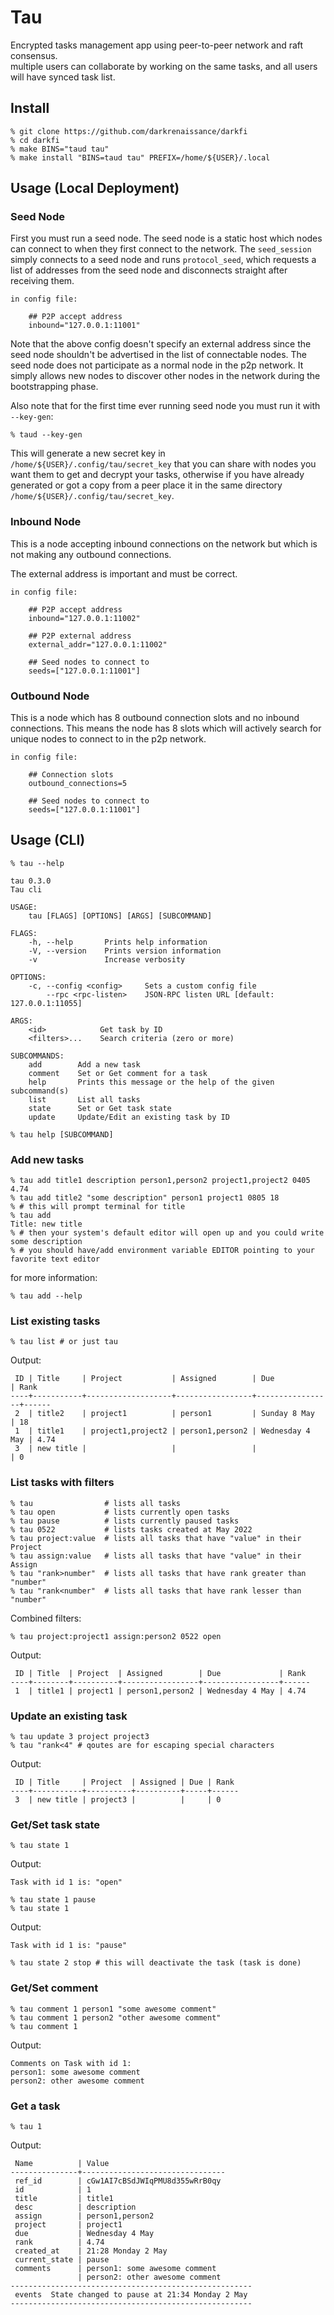 # Tau

Encrypted tasks management app using peer-to-peer network and raft consensus.  
multiple users can collaborate by working on the same tasks, and all users will have synced task list.


## Install 

```shell
% git clone https://github.com/darkrenaissance/darkfi 
% cd darkfi
% make BINS="taud tau"
% make install "BINS=taud tau" PREFIX=/home/${USER}/.local
```

## Usage (Local Deployment)

### Seed Node

First you must run a seed node. The seed node is a static host which nodes can
connect to when they first connect to the network. The `seed_session` simply
connects to a seed node and runs `protocol_seed`, which requests a list of
addresses from the seed node and disconnects straight after receiving them.

	in config file:

		## P2P accept address
		inbound="127.0.0.1:11001" 

Note that the above config doesn't specify an external address since the
seed node shouldn't be advertised in the list of connectable nodes. The seed
node does not participate as a normal node in the p2p network. It simply allows
new nodes to discover other nodes in the network during the bootstrapping phase.

Also note that for the first time ever running seed node you must run it with 
`--key-gen`:
```shell
% taud --key-gen
```
This will generate a new secret key in `/home/${USER}/.config/tau/secret_key` that 
you can share with nodes you want them to get and decrypt your tasks, otherwise if you
have already generated or got a copy from a peer place it in the same directory
`/home/${USER}/.config/tau/secret_key`.

### Inbound Node

This is a node accepting inbound connections on the network but which is not
making any outbound connections.

The external address is important and must be correct.

	in config file:
		
		## P2P accept address
		inbound="127.0.0.1:11002" 
		
		## P2P external address
		external_addr="127.0.0.1:11002"

		## Seed nodes to connect to 
		seeds=["127.0.0.1:11001"]

### Outbound Node

This is a node which has 8 outbound connection slots and no inbound connections.
This means the node has 8 slots which will actively search for unique nodes to
connect to in the p2p network.

	in config file:

		## Connection slots
		outbound_connections=5

		## Seed nodes to connect to 
		seeds=["127.0.0.1:11001"]

## Usage (CLI)

```shell
% tau --help 
```

	tau 0.3.0
	Tau cli

	USAGE:
		tau [FLAGS] [OPTIONS] [ARGS] [SUBCOMMAND]

	FLAGS:
		-h, --help       Prints help information
		-V, --version    Prints version information
		-v               Increase verbosity

	OPTIONS:
		-c, --config <config>     Sets a custom config file
			--rpc <rpc-listen>    JSON-RPC listen URL [default: 127.0.0.1:11055]

	ARGS:
		<id>            Get task by ID
		<filters>...    Search criteria (zero or more)

	SUBCOMMANDS:
		add        Add a new task
		comment    Set or Get comment for a task
		help       Prints this message or the help of the given subcommand(s)
		list       List all tasks
		state      Set or Get task state
		update     Update/Edit an existing task by ID

```shell
% tau help [SUBCOMMAND]
```

### Add new tasks

```shell
% tau add title1 description person1,person2 project1,project2 0405 4.74
% tau add title2 "some description" person1 project1 0805 18
% # this will prompt terminal for title
% tau add
Title: new title
% # then your system's default editor will open up and you could write some description
% # you should have/add environment variable EDITOR pointing to your favorite text editor
```
for more information:
```shell
% tau add --help
```


### List existing tasks

```shell
% tau list # or just tau
```
Output:
```text
 ID | Title     | Project           | Assigned        | Due             | Rank 
----+-----------+-------------------+-----------------+-----------------+------
 2  | title2    | project1          | person1         | Sunday 8 May    | 18 
 1  | title1    | project1,project2 | person1,person2 | Wednesday 4 May | 4.74 
 3  | new title |                   |                 |                 | 0 
```


### List tasks with filters

```shell
% tau  		   		 # lists all tasks
% tau open 			 # lists currently open tasks
% tau pause 		 # lists currently paused tasks
% tau 0522 		 	 # lists tasks created at May 2022
% tau project:value  # lists all tasks that have "value" in their Project
% tau assign:value   # lists all tasks that have "value" in their Assign
% tau "rank>number"  # lists all tasks that have rank greater than "number"
% tau "rank<number"  # lists all tasks that have rank lesser than "number"
```

Combined filters:
```shell
% tau project:project1 assign:person2 0522 open
```
Output:
```text
 ID | Title  | Project  | Assigned        | Due             | Rank 
----+--------+----------+-----------------+-----------------+------
 1  | title1 | project1 | person1,person2 | Wednesday 4 May | 4.74 
```


### Update an existing task

```shell
% tau update 3 project project3 
% tau "rank<4" # qoutes are for escaping special characters
```
Output:
```text
 ID | Title     | Project  | Assigned | Due | Rank 
----+-----------+----------+----------+-----+------
 3  | new title | project3 |          |     | 0 
```


### Get/Set task state

```shell
% tau state 1 
```
Output:
```text
Task with id 1 is: "open"
```

```shell
% tau state 1 pause
% tau state 1 
```
Output:
```text
Task with id 1 is: "pause"
```

```shell
% tau state 2 stop # this will deactivate the task (task is done)
```


### Get/Set comment

```shell
% tau comment 1 person1 "some awesome comment"
% tau comment 1 person2 "other awesome comment"
% tau comment 1
```
Output:
```text
Comments on Task with id 1:
person1: some awesome comment
person2: other awesome comment
```


### Get a task

```shell
% tau 1
```
Output:
```text
 Name          | Value 
---------------+--------------------------------
 ref_id        | cGw1AI7cBSdJWIqPMU8d355wRrB0qy 
 id            | 1 
 title         | title1 
 desc          | description 
 assign        | person1,person2 
 project       | project1 
 due           | Wednesday 4 May 
 rank          | 4.74 
 created_at    | 21:28 Monday 2 May 
 current_state | pause 
 comments      | person1: some awesome comment 
               | person2: other awesome comment 
------------------------------------------------------
 events  State changed to pause at 21:34 Monday 2 May 
------------------------------------------------------
```
